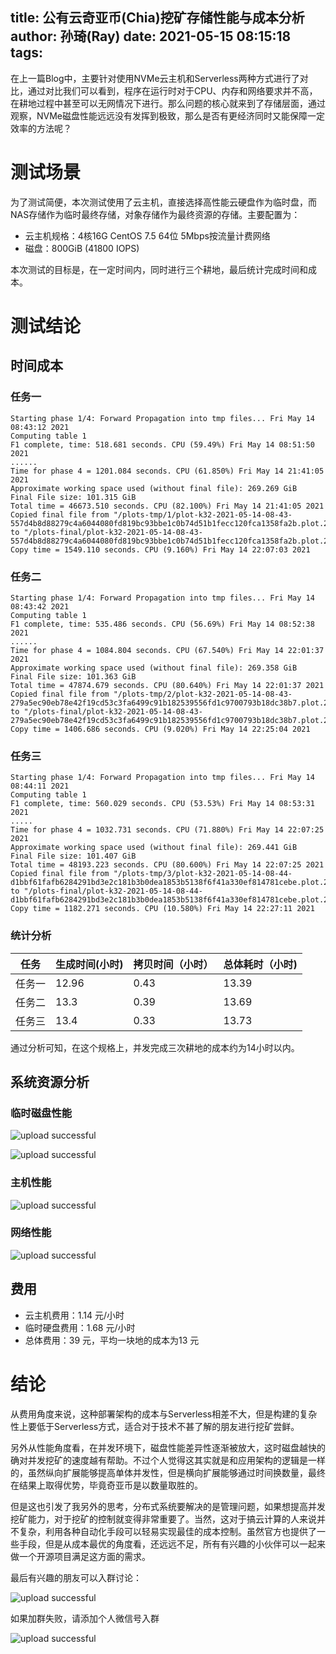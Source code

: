 title: 公有云奇亚币(Chia)挖矿存储性能与成本分析
author: 孙琦(Ray)
date: 2021-05-15 08:15:18
tags:
---
在上一篇Blog中，主要针对使用NVMe云主机和Serverless两种方式进行了对比，通过对比我们可以看到，程序在运行时对于CPU、内存和网络要求并不高，在耕地过程中甚至可以无网情况下进行。那么问题的核心就来到了存储层面，通过观察，NVMe磁盘性能远远没有发挥到极致，那么是否有更经济同时又能保障一定效率的方法呢？

<!-- more -->

# 测试场景

为了测试简便，本次测试使用了云主机，直接选择高性能云硬盘作为临时盘，而NAS存储作为临时最终存储，对象存储作为最终资源的存储。主要配置为：

* 云主机规格：4核16G CentOS 7.5 64位 5Mbps按流量计费网络
* 磁盘：800GiB (41800 IOPS)

本次测试的目标是，在一定时间内，同时进行三个耕地，最后统计完成时间和成本。

# 测试结论

## 时间成本

### 任务一

```
Starting phase 1/4: Forward Propagation into tmp files... Fri May 14 08:43:12 2021
Computing table 1
F1 complete, time: 518.681 seconds. CPU (59.49%) Fri May 14 08:51:50 2021
......
Time for phase 4 = 1201.084 seconds. CPU (61.850%) Fri May 14 21:41:05 2021
Approximate working space used (without final file): 269.269 GiB
Final File size: 101.315 GiB
Total time = 46673.510 seconds. CPU (82.100%) Fri May 14 21:41:05 2021
Copied final file from "/plots-tmp/1/plot-k32-2021-05-14-08-43-557d4b8d88279c4a6044080fd819bc93bbe1c0b74d51b1fecc120fca1358fa2b.plot.2.tmp" to "/plots-final/plot-k32-2021-05-14-08-43-557d4b8d88279c4a6044080fd819bc93bbe1c0b74d51b1fecc120fca1358fa2b.plot.2.tmp"
Copy time = 1549.110 seconds. CPU (9.160%) Fri May 14 22:07:03 2021
```

### 任务二

```
Starting phase 1/4: Forward Propagation into tmp files... Fri May 14 08:43:42 2021
Computing table 1
F1 complete, time: 535.486 seconds. CPU (56.69%) Fri May 14 08:52:38 2021
......
Time for phase 4 = 1084.804 seconds. CPU (67.540%) Fri May 14 22:01:37 2021
Approximate working space used (without final file): 269.358 GiB
Final File size: 101.363 GiB
Total time = 47874.679 seconds. CPU (80.640%) Fri May 14 22:01:37 2021
Copied final file from "/plots-tmp/2/plot-k32-2021-05-14-08-43-279a5ec90eb78e42f19cd53c3fa6499c91b182539556fd1c9700793b18dc38b7.plot.2.tmp" to "/plots-final/plot-k32-2021-05-14-08-43-279a5ec90eb78e42f19cd53c3fa6499c91b182539556fd1c9700793b18dc38b7.plot.2.tmp"
Copy time = 1406.686 seconds. CPU (9.020%) Fri May 14 22:25:04 2021
```

### 任务三

```
Starting phase 1/4: Forward Propagation into tmp files... Fri May 14 08:44:11 2021
Computing table 1
F1 complete, time: 560.029 seconds. CPU (53.53%) Fri May 14 08:53:31 2021
.....
Time for phase 4 = 1032.731 seconds. CPU (71.880%) Fri May 14 22:07:25 2021
Approximate working space used (without final file): 269.441 GiB
Final File size: 101.407 GiB
Total time = 48193.223 seconds. CPU (80.600%) Fri May 14 22:07:25 2021
Copied final file from "/plots-tmp/3/plot-k32-2021-05-14-08-44-d1bbf61fafb6284291bd3e2c181b3b0dea1853b5138f6f41a330ef814781cebe.plot.2.tmp" to "/plots-final/plot-k32-2021-05-14-08-44-d1bbf61fafb6284291bd3e2c181b3b0dea1853b5138f6f41a330ef814781cebe.plot.2.tmp"
Copy time = 1182.271 seconds. CPU (10.580%) Fri May 14 22:27:11 2021
```

### 统计分析

|任务|生成时间(小时)|拷贝时间（小时）|总体耗时（小时)|
|  --  | --  | -- | -- |
|任务一|12.96|0.43|13.39|
|任务二|13.3|0.39|13.69|
|任务三|13.4|0.33|13.73|

通过分析可知，在这个规格上，并发完成三次耕地的成本约为14小时以内。


## 系统资源分析


### 临时磁盘性能

![upload successful](/images/pasted-241.png)

![upload successful](/images/pasted-243.png)

### 主机性能

![upload successful](/images/pasted-242.png)

### 网络性能

![upload successful](/images/pasted-244.png)


## 费用

* 云主机费用：1.14 元/小时
* 临时硬盘费用：1.68 元/小时
* 总体费用：39 元，平均一块地的成本为13 元

# 结论

从费用角度来说，这种部署架构的成本与Serverless相差不大，但是构建的复杂性上要低于Serverless方式，适合对于技术不甚了解的朋友进行挖矿尝鲜。

另外从性能角度看，在并发环境下，磁盘性能差异性逐渐被放大，这时磁盘越快的确对并发挖矿的速度越有帮助。不过个人觉得这其实就是和应用架构的逻辑是一样的，虽然纵向扩展能够提高单体并发性，但是横向扩展能够通过时间换数量，最终在结果上取得优势，毕竟奇亚币是以数量取胜的。

但是这也引发了我另外的思考，分布式系统要解决的是管理问题，如果想提高并发挖矿能力，对于挖矿的控制就变得非常重要了。当然，这对于搞云计算的人来说并不复杂，利用各种自动化手段可以轻易实现最佳的成本控制。虽然官方也提供了一些手段，但是从成本最优的角度看，还远远不足，所有有兴趣的小伙伴可以一起来做一个开源项目满足这方面的需求。

最后有兴趣的朋友可以入群讨论：

![upload successful](/images/pasted-239.png)

如果加群失败，请添加个人微信号入群

![upload successful](/images/pasted-240.png)
